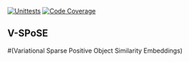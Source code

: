 [![Unittests](https://github.com/ViCCo-Group/VSPoSE/actions/workflows/python-package.yml/badge.svg)](https://github.com/ViCCo-Group/VSPoSE/actions/workflows/python-package.yml)
[![Code Coverage](https://codecov.io/gh/ViCCo-Group/VSPoSE/branch/main/graph/badge.svg)](https://github.com/ViCCo-Group/VSPoSE/actions/workflows/coverage.yml)

## V-SPoSE
#(Variational Sparse Positive Object Similarity Embeddings)
